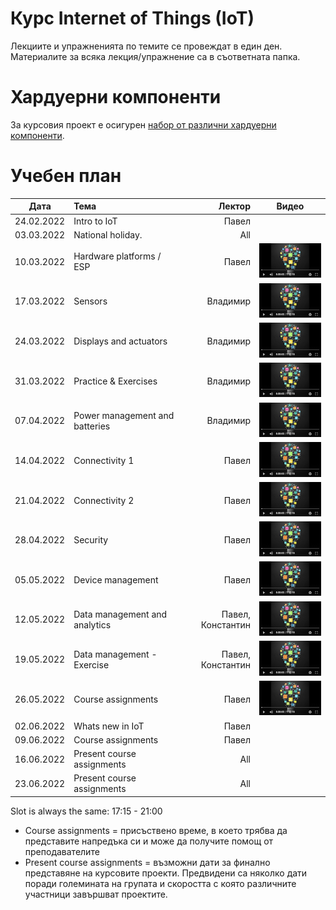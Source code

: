 # Курс Internet of Things (IoT)

Лекциите и упражненията по темите се провеждат в един ден. Материалите за всяка лекция/упражнение са в съответната папка.


# Хардуерни компоненти
За курсовия проект е осигурен [набор от различни хардуерни компоненти](https://bit.ly/2HvPD2o).

# Учебен план

| Дата          | Тема                                  | Лектор            | Видео |
| ------------- |:------------------------------------- | -----------------:|:-----:|
| 24.02.2022    | Intro to IoT                          | Павел             |       |
| 03.03.2022    | National holiday.                     | All               |       |
| 10.03.2022    | Hardware platforms / ESP              | Павел             | [![Video](images/iot-on-youtube.png)](https://youtu.be/JuP9YB0plFs) |
| 17.03.2022    | Sensors                               | Владимир          | [![Video](images/iot-on-youtube.png)](https://youtu.be/7YJqtn6doas) |
| 24.03.2022    | Displays and actuators                | Владимир          | [![Video](images/iot-on-youtube.png)](https://youtu.be/6l79UTjuuwg) |
| 31.03.2022    | Practice & Exercises                  | Владимир          | [![Video](images/iot-on-youtube.png)](https://youtu.be/6ZNgmo3pdXg) |
| 07.04.2022    | Power management and batteries        | Владимир          | [![Video](images/iot-on-youtube.png)](https://youtu.be/cq97WpIIubA) |
| 14.04.2022    | Connectivity 1                        | Павел             | [![Video](images/iot-on-youtube.png)](https://youtu.be/osHbqO7c6O8) |
| 21.04.2022    | Connectivity 2                        | Павел             | [![Video](images/iot-on-youtube.png)](https://youtu.be/CGN9f2PfI8I) |
| 28.04.2022    | Security                              | Павел             | [![Video](images/iot-on-youtube.png)](https://youtu.be/bqQLUAwN6sw) |
| 05.05.2022    | Device management                     | Павел             | [![Video](images/iot-on-youtube.png)](https://youtu.be/WwzskAgpshQ) |
| 12.05.2022    | Data management and analytics         | Павел, Константин | [![Video](images/iot-on-youtube.png)](https://youtu.be/vVaOwJxaxiE) |
| 19.05.2022    | Data management - Exercise            | Павел, Константин | [![Video](images/iot-on-youtube.png)](https://youtu.be/dwEGtwb0S4E) |
| 26.05.2022    | Course assignments                    | Павел             | [![Video](images/iot-on-youtube.png)](https://youtu.be/s_EFJk2EUiQ) |
| 02.06.2022    | Whats new in IoT                      | Павел             |       |
| 09.06.2022    | Course assignments                    | Павел             |       |
| 16.06.2022    | Present course assignments            | All               |       |
| 23.06.2022    | Present course assignments            | All               |       |

Slot is always the same: 17:15 - 21:00

* Course assignments = присъствено време, в което трябва да представите напредъка си и може да получите помощ от преподавателите
* Present course assignments = възможни дати за финално представяне на курсовите проекти. Предвидени са няколко дати поради големината на групата и скоростта с която различните участници завършват проектите.
